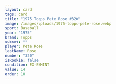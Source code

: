 ```yaml
---
layout: card
tags: card
title: "1975 Topps Pete Rose #320"
image: /images/uploads/1975-topps-pete-rose.webp
sport: Baseball
year: "1975"
brand: Topps
subset: ""
player: Pete Rose
lastName: Rose
number: "320"
isRookie: false
condition: EX-EXMINT
value: 14
order: 10
---
```

